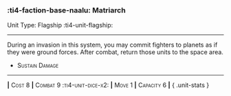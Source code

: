 ### :ti4-faction-base-naalu: **Matriarch**

Unit Type: Flagship :ti4-unit-flagship:

---

During an invasion in this system, you may commit fighters to planets as if they were ground forces. After combat, return those units to the space area.

* <span style="font-variant:small-caps;">Sustain Damage</span> 


---

__|__ <span style="font-variant:small-caps;">Cost 8</span> __|__ <span style="font-variant:small-caps;">Combat 9 :ti4-unit-dice-x2:</span> __|__ <span style="font-variant:small-caps;">Move 1</span> __|__ <span style="font-variant:small-caps;">Capacity 6</span> __|__
{ .unit-stats }
